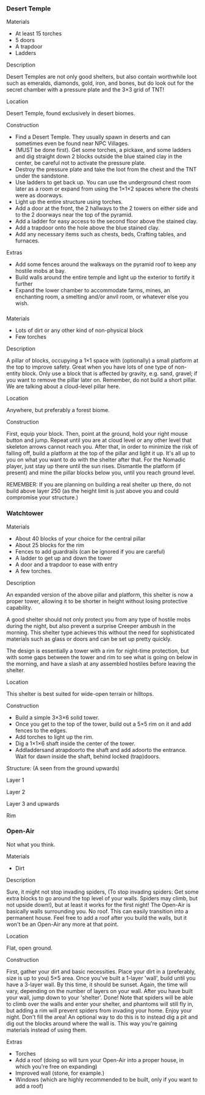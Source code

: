 ### Desert Temple
Materials

- At least 15 torches
- 5 doors
- A trapdoor
- Ladders

Description

Desert Temples are not only good shelters, but also contain worthwhile loot such as emeralds, diamonds, gold, iron, and bones, but do look out for the secret chamber with a pressure plate and the 3×3 grid of TNT!

Location

Desert Temple, found exclusively in desert biomes.

Construction

- Find a Desert Temple. They usually spawn in deserts and can sometimes even be found near NPC Villages.
- (MUST be done first). Get some torches, a pickaxe, and some ladders and dig straight down 2 blocks outside the blue stained clay in the center, be careful not to activate the pressure plate.
- Destroy the pressure plate and take the loot from the chest and the TNT under the sandstone.
- Use ladders to get back up. You can use the underground chest room later as a room or expand from using the 1×1×2 spaces where the chests were as doorways.
- Light up the entire structure using torches.
- Add a door at the front, the 2 hallways to the 2 towers on either side and to the 2 doorways near the top of the pyramid.
- Add a ladder for easy access to the second floor above the stained clay.
- Add a trapdoor onto the hole above the blue stained clay.
- Add any necessary items such as chests, beds, Crafting tables, and furnaces.

Extras

- Add some fences around the walkways on the pyramid roof to keep any hostile mobs at bay.
- Build walls around the entire temple and light up the exterior to fortify it further
- Expand the lower chamber to accommodate farms, mines, an enchanting room, a smelting and/or anvil room, or whatever else you wish.

### 
Materials

- Lots of dirt or any other kind of non-physical block
- Few torches

Description

A pillar of blocks, occupying a 1×1 space with (optionally) a small platform at the top to improve safety. Great when you have lots of one type of non-entity block. Only use a block that is affected by gravity, e.g. sand, gravel; if you want to remove the pillar later on. Remember, do not build a short pillar. We are talking about a cloud-level pillar here. 

Location

Anywhere, but preferably a forest biome.

Construction

First, equip your block. Then, point at the ground, hold your right mouse button and jump. Repeat until you are at cloud level or any other level that skeleton arrows cannot reach you. After that, in order to minimize the risk of falling off, build a platform at the top of the pillar and light it up. It's all up to you on what you want to do with the shelter after that. For the Nomadic player, just stay up there until the sun rises. Dismantle the platform (if present) and mine the pillar blocks below you, until you reach ground level. 

REMEMBER: If you are planning on building a real shelter up there, do not build above layer 250 (as the height limit is just above you and could compromise your structure.)

### Watchtower
Materials

- About 40 blocks of your choice for the central pillar
- About 25 blocks for the rim
- Fences to add guardrails (can be ignored if you are careful)
- A ladder to get up and down the tower
- A door and a trapdoor to ease with entry
- A few torches.

Description

An expanded version of the above pillar and platform, this shelter is now a proper tower, allowing it to be shorter in height without losing protective capability.

A good shelter should not only protect you from any type of hostile mobs during the night, but also prevent a surprise Creeper ambush in the morning. This shelter type achieves this without the need for sophisticated materials such as glass or doors and can be set up pretty quickly.

The design is essentially a tower with a rim for night-time protection, but with some gaps between the tower and rim to see what is going on below in the morning, and have a slash at any assembled hostiles before leaving the shelter.

Location

This shelter is best suited for wide-open terrain or hilltops.

Construction

- Build a simple 3×3×6 solid tower.
- Once you get to the top of the tower, build out a 5×5 rim on it and add fences to the edges.
- Add torches to light up the rim.
- Dig a 1×1×6 shaft inside the center of the tower.
- Addladdersand atrapdoorto the shaft and add adoorto the entrance. Wait for dawn inside the shaft, behind locked (trap)doors.


Structure: (A seen from the ground upwards)

Layer 1





















Layer 2





















Layer 3 and upwards





















Rim




































### Open-Air
Not what you think.

Materials

- Dirt

Description

Sure, it might not stop invading spiders, (To stop invading spiders: Get some extra blocks to go around the top level of your walls. Spiders may climb, but not upside down!), but at least it works for the first night! The Open-Air is basically walls surrounding you. No roof. This can easily transition into a permanent house. Feel free to add a roof after you build the walls, but it won't be an Open-Air any more at that point.

Location

Flat, open ground. 

Construction

First, gather your dirt and basic necessities. Place your dirt in a (preferably, size is up to you) 5×5 area. Once you've built a 1-layer 'wall', build until you have a 3-layer wall. By this time, it should be sunset. Again, the time will vary, depending on the number of layers on your wall. After you have built your wall, jump down to your 'shelter'. Done! Note that spiders will be able to climb over the walls and enter your shelter, and phantoms will still fly in, but adding a rim will prevent spiders from invading your home. Enjoy your night. 
Don't fill the area! An optional way to do this is to instead dig a pit and dig out the blocks around where the wall is. This way you're gaining materials instead of using them.

Extras

- Torches
- Add a roof (doing so will turn your Open-Air into a proper house, in which you're free on expanding)
- Improved wall (stone, for example.)
- Windows (which are highly recommended to be built, only if you want to add a roof)

